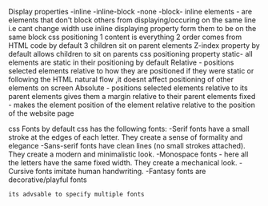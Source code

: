 Display properties 
    -inline
    -inline-block
    -none
    -block-
inline elements - are elements that don't block others from displaying/occuring on the same line 
i.e cant change width
use inline displaying property form them to be on the same block
css positioning
1 content is everything
2 order comes from HTML code by default
3 children sit on parent elements
    Z-index property by default allows children to sit on parents
    css positioning property
static- all elements are static in their positioning by default
Relative - positions selected elements relative to how they are positioned if they were static
         or following the HTML natural flow ,it doesnt affect positioning of other elements on screen
Absolute - positions selected elements relative to its parent elements gives them a margin relative to their parent elements
fixed - makes the element position of the element relative relative to the position of the website page

css Fonts
    by default css has the following fonts:
    -Serif 
        fonts have a small stroke at the edges of each letter. They create a sense of formality and
        elegance
    -Sans-serif fonts have clean lines (no small strokes attached). They create a modern and 
        minimalistic look.
    -Monospace fonts - here all the letters have the same fixed width. They create a mechanical look. 
    -Cursive fonts imitate human handwriting.
    -Fantasy fonts are decorative/playful fonts

    its advsable to specify multiple fonts 